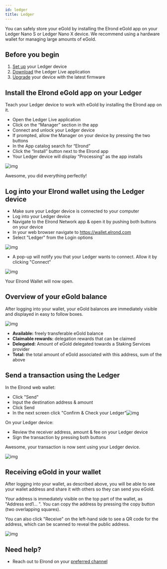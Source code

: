 ```yaml
---
id: ledger
title: Ledger
---
```



You can safely store your eGold by installing the Elrond eGold app on your Ledger Nano S or Ledger Nano X device. We recommend using a hardware wallet for managing large amounts of eGold.

## Before you begin‌

1. [Set up](https://support.ledger.com/hc/en-us/articles/360000613793) your Ledger device
2. [Download](https://www.ledger.com/ledger-live/download) the Ledger Live application
3. [Upgrade](https://support.ledger.com/hc/en-us/articles/360002731113) your device with the latest firmware‌

## **Install the Elrond eGold app on your Ledger**‌

Teach your Ledger device to work with eGold by installing the Elrond app on it.‌

- Open the Ledger Live application
- Click on the “Manager” section in the app
- Connect and unlock your Ledger device
- If prompted, allow the Manager on your device by pressing the two buttons
- In the App catalog search for “Elrond”
- Click the “Install” button next to the Elrond app
- Your Ledger device will display “Processing” as the app installs



![img](https://gblobscdn.gitbook.com/assets%2F-LhHlNldCYgbyqXEGXUS%2F-MIJ_-qiYVWEus-jzmZK%2F-MIJ_axFeyPBUDa-t7Qq%2Fimage.png?alt=media&token=eb949ec0-6ca2-4f5e-be17-eaf0c39597a6)

Awesome, you did everything perfectly!

## Log into your Elrond wallet using the Ledger device

- Make sure your Ledger device is connected to your computer
- Log into your Ledger device
- Navigate to the Elrond Network app & open it by pushing both buttons on your device
- In your web browser navigate to https://wallet.elrond.com
- Select "Ledger" from the Login options 

![img](https://gblobscdn.gitbook.com/assets%2F-LhHlNldCYgbyqXEGXUS%2F-MI5JAYXn9jokqVnl7aI%2F-MI5JifH2jrhG3rIhfg2%2Fimage.png?alt=media&token=40c6f537-d40b-4978-9541-9d77fb28bffc)

- A pop-up will notify you that your Ledger wants to connect. Allow it by clicking "Connect" 



![img](https://gblobscdn.gitbook.com/assets%2F-LhHlNldCYgbyqXEGXUS%2F-MIJYD3eLB-qPT94-W4_%2F-MIJYe-r2OH3LpNU-jiT%2Fimage.png?alt=media&token=76c1200c-bd7f-43f1-9f90-9b601281e0ce)

Your Elrond Wallet will now open.‌

## Overview of your eGold balance‌

After logging into your wallet, your eGold balances are immediately visible and displayed in easy to follow boxes.

![img](https://gblobscdn.gitbook.com/assets%2F-LhHlNldCYgbyqXEGXUS%2F-MIJYD3eLB-qPT94-W4_%2F-MIJYlxGgxH4x073-b4V%2Fimage.png?alt=media&token=d38c3ca0-e3c4-4c1e-acb2-b5daa363eefc)

- **Available:** freely transferable eGold balance
- **Claimable rewards:** delegation rewards that can be claimed
- **Delegated:** Amount of eGold delegated towards a Staking Services provider
- **Total:** the total amount of eGold associated with this address, sum of the above‌

## Send a transaction using the Ledger‌

In the Elrond web wallet:‌

- Click "Send"
- Input the destination address & amount
- Click Send
- In the next screen click "Confirm & Check your Ledger"![img](https://gblobscdn.gitbook.com/assets%2F-LhHlNldCYgbyqXEGXUS%2F-MI5JAYXn9jokqVnl7aI%2F-MI5MRSP5Hr0xnWlvraG%2Fimage.png?alt=media&token=b9ab1681-5c9a-4ceb-a5ee-d32d8b56639c)

On your Ledger device:‌

- Review the receiver address, amount & fee on your Ledger device
- Sign the transaction by pressing both buttons‌

Awesome, your transaction is now sent using your Ledger device.







![img](https://gblobscdn.gitbook.com/assets%2F-LhHlNldCYgbyqXEGXUS%2F-MI5JAYXn9jokqVnl7aI%2F-MI5McKfmRDXK9_8Bkn2%2Fimage.png?alt=media&token=f2809457-70ed-48fc-9036-d86a625da01a)

## **Receiving eGold in your wallet**‌

After logging into your wallet, as described above, you will be able to see your wallet address and share it with others so they can send you eGold.‌

Your address is immediately visible on the top part of the wallet, as "Address erd1... ". You can copy the address by pressing the copy button (two overlapping squares). ‌

You can also click "Receive" on the left-hand side to see a QR code for the address, which can be scanned to reveal the public address.

![img](https://gblobscdn.gitbook.com/assets%2F-LhHlNldCYgbyqXEGXUS%2F-MIJYD3eLB-qPT94-W4_%2F-MIJYv-OyKPBpE3IX1Zb%2Fimage.png?alt=media&token=f2897077-834a-43b2-a22f-ce4687faa1fe)

## **Need help?**‌

- Reach out to Elrond on your [preferred channel](https://linktr.ee/Elrond)